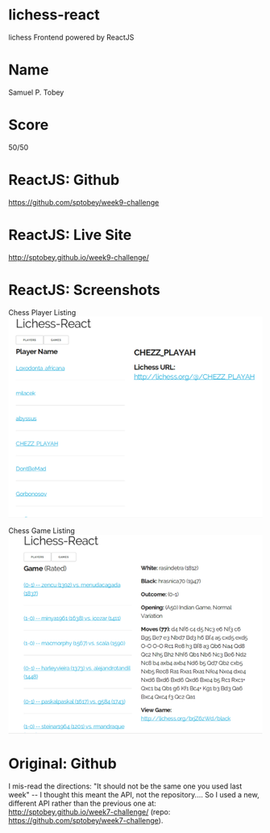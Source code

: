 # lichess-react

lichess Frontend powered by ReactJS

# Name
Samuel P. Tobey

# Score
50/50

# ReactJS: Github
https://github.com/sptobey/week9-challenge

# ReactJS: Live Site
http://sptobey.github.io/week9-challenge/

# ReactJS: Screenshots

Chess Player Listing
![alt text](https://raw.githubusercontent.com/sptobey/week9-challenge/master/screenshots/screenshot1.PNG)

Chess Game Listing
![alt text](https://raw.githubusercontent.com/sptobey/week9-challenge/master/screenshots/screenshot2.PNG)

# Original: Github
I mis-read the directions: "It should not be the same one you used last week" -- I thought this meant the API, not the repository....  So I used a new, different API rather than the previous one at: http://sptobey.github.io/week7-challenge/ (repo: https://github.com/sptobey/week7-challenge).
